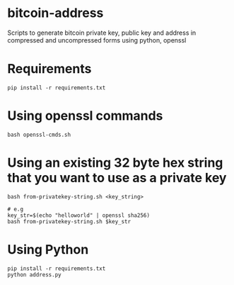 # bitcoin-address
Scripts to generate bitcoin private key, public key and address in compressed and uncompressed forms using python, openssl

# Requirements
```
pip install -r requirements.txt
```

# Using openssl commands
```
bash openssl-cmds.sh
```

# Using an existing 32 byte hex string that you want to use as a private key
```
bash from-privatekey-string.sh <key_string>

# e.g
key_str=$(echo "helloworld" | openssl sha256)
bash from-privatekey-string.sh $key_str
```

# Using Python
```
pip install -r requirements.txt
python address.py
```